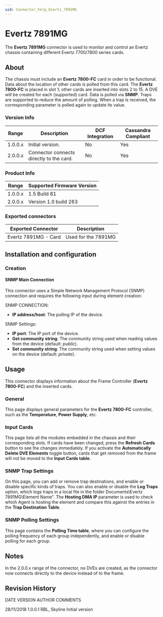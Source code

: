 ```yaml
---
uid: Connector_help_Evertz_7891MG
---
```


# Evertz 7891MG

The **Evertz** **7891MG** connector is used to monitor and control an Evertz chassis containing different Evertz 7700/7800 series cards.

## About

The chassis must include an **Evertz** **7800-FC** card in order to be functional. Data about the location of other cards is polled from this card. The **Evertz 7800-FC** is placed in slot 1; other cards are inserted into slots 2 to 15. A DVE will be created for each (supported) card. Data is polled via **SNMP**. Traps are supported to reduce the amount of polling. When a trap is received, the corresponding parameter is polled again to update its value.

### Version Info

| Range     | Description                           | DCF Integration     | Cassandra Compliant     |
|------------------|---------------------------------------|---------------------|-------------------------|
| 1.0.0.x          | Initial version.                      | No                  | Yes                     |
| 2.0.0.x          | Connector connects directly to the card. | No                  | Yes                     |

### Product Info

| Range | Supported Firmware Version |
|------------------|-----------------------------|
| 1.0.0.x          | 1.5 Build 81                |
| 2.0.0.x          | Version 1.0 build 263       |

### Exported connectors

| **Exported Connector** | **Description**     |
|-----------------------|---------------------|
| Evertz 7891MG - Card  | Used for the 7891MG |

## Installation and configuration

### Creation

#### SNMP Main Connection

This connector uses a Simple Network Management Protocol (SNMP) connection and requires the following input during element creation:

SNMP CONNECTION:

- **IP address/host**: The polling IP of the device.

SNMP Settings:

- **IP port**: The IP port of the device.
- **Get community string**: The community string used when reading values from the device (default: *public*).
- **Set community string**: The community string used when setting values on the device (default: *private*).

## Usage

This connector displays information about the Frame Controller (**Evertz 7800-FC**) and the inserted cards.

### General

This page displays general parameters for the **Evertz 7800-FC** controller, such as the **Temperature**, **Power Supply**, etc.

### Input Cards

This page lists all the modules embedded in the chassis and their corresponding slots. If cards have been changed, press the **Refresh Cards** button to see the changes immediately. If you activate the **Automatically Delete DVE Elements** toggle button, cards that get removed from the frame will not be moved to the **Input Cards table**.

### SNMP Trap Settings

On this page, you can add or remove trap destinations, and enable or disable specific kinds of traps. You can also enable or disable the **Log Traps** option, which logs traps in a local file in the folder Documents\Evertz 7891MG\\Element Name". The **Hosting DMA IP** parameter is used to check which Agent is hosting the element and compare this against the entries in the **Trap Destination Table**.

### SNMP Polling Settings

This page contains the **Polling Time table**, where you can configure the polling frequency of each group independently, and enable or disable polling for each group.

## Notes

In the 2.0.0.x range of the connector, no DVEs are created, as the connector now connects directly to the device instead of to the frame.

## Revision History

DATE VERSION AUTHOR COMMENTS

28/11/2018 1.0.0.1 RBL, Skyline Initial version
